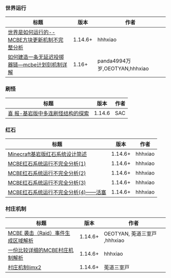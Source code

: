 ### 世界运行

| 标题                                                         | 版本    | 作者                          |
| ------------------------------------------------------------ | ------- | ----------------------------- |
| [世界是如何运行的--MCBE方块更新机制不完整分析](https://www.bilibili.com/read/cv6013612) | 1.14.6+ | hhhxiao                       |
| [如何建造一条无延迟投掷器链––mcbe计划刻机制详解](https://www.bilibili.com/read/cv15587328) | 1.16+   | panda4994万岁,OEOTYAN,hhhxiao |

### 刷怪

| 标题                                                         | 版本   | 作者 |
| ------------------------------------------------------------ | ------ | ---- |
| [喜 报-基岩版中多连刷怪结构的探索](https://www.bilibili.com/read/cv5434192) | 1.14.6 | SAC  |

### 红石


| 标题                                                         | 版本    | 作者    |
| ------------------------------------------------------------ | ------- | ------- |
| [Minecraft基岩版红石系统设计简述](https://www.bilibili.com/read/cv23851750) | 1.14.6+ | hhhxiao |
| [MCBE红石系统运行不完全分析(1)](https://www.bilibili.com/read/cv7581645) | 1.14.6+ | hhhxiao |
| [MCBE红石系统运行不完全分析(2)](https://www.bilibili.com/read/cv7876046) | 1.14.6+ | hhhxiao |
| [MCBE红石系统运行不完全分析(3)](https://www.bilibili.com/read/cv10907045) | 1.14.6+ | hhhxiao |
| [MCBE红石系统运行不完全分析(4)——活塞](https://www.bilibili.com/read/cv13617717) | 1.14.6+ | hhhxiao |

### 村庄机制

| 标题                                                         | 版本    | 作者                         |
| ------------------------------------------------------------ | ------- | ---------------------------- |
| [MCBE 袭击（Raid）事件生成区域解析](https://www.bilibili.com/read/cv12005990) | 1.14.6+ | OEOTYAN, 莵道三室戸 ,hhhxiao |
| [一份比较详细的MCBE村庄机制解析](https://www.bilibili.com/read/cv5581369) | 1.14.6+ | hhhxiao                      |
| [村庄机制limx2](https://www.bilibili.com/read/cv7841838)     | 1.14.6+ | 莵道三室戸                   |

